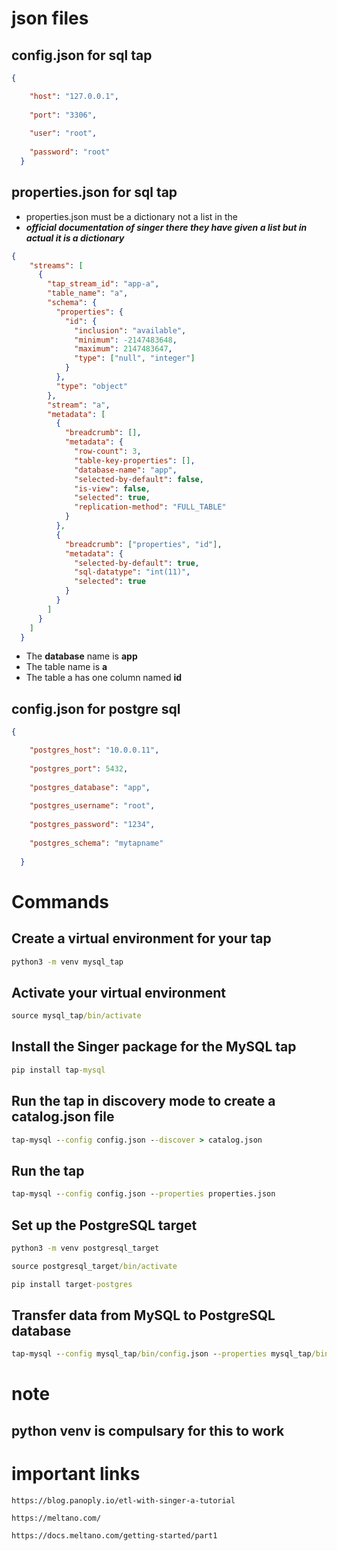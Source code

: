 
# json files

## config.json for sql tap
``` json
{

    "host": "127.0.0.1",
  
    "port": "3306",
  
    "user": "root",
  
    "password": "root"
  }
```
## properties.json for sql tap
* properties.json must be a dictionary not a list in the
* ***official documentation of singer there they have given a list but in actual it is a dictionary***
``` json
{
    "streams": [
      {
        "tap_stream_id": "app-a",
        "table_name": "a",
        "schema": {
          "properties": {
            "id": {
              "inclusion": "available",
              "minimum": -2147483648,
              "maximum": 2147483647,
              "type": ["null", "integer"]
            }
          },
          "type": "object"
        },
        "stream": "a",
        "metadata": [
          {
            "breadcrumb": [],
            "metadata": {
              "row-count": 3,
              "table-key-properties": [],
              "database-name": "app",
              "selected-by-default": false,
              "is-view": false,
              "selected": true,
              "replication-method": "FULL_TABLE"
            }
          },
          {
            "breadcrumb": ["properties", "id"],
            "metadata": {
              "selected-by-default": true,
              "sql-datatype": "int(11)",
              "selected": true
            }
          }
        ]
      }
    ]
  }
```
* The **database** name is **app**
* The table name is **a**
* The table a has one column named **id**  

## config.json for postgre sql

``` json
{

    "postgres_host": "10.0.0.11",
  
    "postgres_port": 5432,
  
    "postgres_database": "app",
  
    "postgres_username": "root",
  
    "postgres_password": "1234",
  
    "postgres_schema": "mytapname"
  
  }
```
# Commands

## Create a virtual environment for your tap
``` cmd
python3 -m venv mysql_tap
```
## Activate your virtual environment
``` cmd
source mysql_tap/bin/activate
```
## Install the Singer package for the MySQL tap
``` cmd
pip install tap-mysql
```
## Run the tap in discovery mode to create a catalog.json file
``` cmd
tap-mysql --config config.json --discover > catalog.json
```
## Run the tap
``` cmd
tap-mysql --config config.json --properties properties.json
```

## Set up the PostgreSQL target
``` cmd
python3 -m venv postgresql_target
```
``` cmd
source postgresql_target/bin/activate
```
``` cmd
pip install target-postgres
```
## Transfer data from MySQL to PostgreSQL database
``` cmd
tap-mysql --config mysql_tap/bin/config.json --properties mysql_tap/bin/properties.json | postgresql_target/bin/target-postgres -c postgresql_target/bin/config.json >> state.json
``` 


# note 
## python venv is compulsary for this to work


# important links
``` url
https://blog.panoply.io/etl-with-singer-a-tutorial

```

``` url
https://meltano.com/
```

``` url
https://docs.meltano.com/getting-started/part1
```
